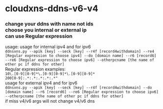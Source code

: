 # cloudxns-ddns-v6-v4
<h3>change your ddns with name not ids<br>
choose you internal or external ip<br>
can use Regular expression</h3>
<p>usage:
usage for internal ipv4 and for ipv6<br>
<code>ddnsxns.py --apik [key] --seck [key] --r4f [record4withdomain] --re4 [Regular expression to choose ipv4] --do [domain name] --r6 [record6] --re6 [Regular expression to choose ipv6] --otherpcname [the name of other pc if ddns for other]</code><br>
Regular expression examples: <br><code>10\.[0-9][0-9]*\.[0-9][0-9]*\.[0-9][0-9]*</code><br><code>200[0-9]:.*:.*:.*:.*:.*"</code><br>
usage for external ipv4 and for ipv6 <br>
<code>ddnsxns.py --apik [key] --seck [key] --r4f [record4withdomain] --do [domain name] --r6 [record6] --re6 [Regular expression to choose ipv6] --otherpcname [the name of other pc if ddns for other]</code><br>
if miss v4/v6 args will not change v4/v6 dns
</p>
